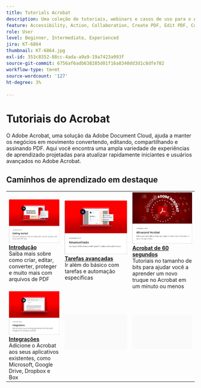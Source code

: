 ```yaml
---
title: Tutorials Acrobat
description: Uma coleção de tutoriais, webinars e casos de uso para o Adobe Acrobat
feature: Accessibility, Action, Collaboration, Create PDF, Edit PDF, Convert PDF, Deploy, Mobile, Optimize PDF, Security, Workflow, Workspace, Skill Builder, Sign, Form
role: User
level: Beginner, Intermediate, Experienced
jira: KT-6864
thumbnail: KT-6864.jpg
exl-id: 353c8352-88cc-4ada-a9a9-19a7423a993f
source-git-commit: 6756af6adb638285d01f16a8340dd3d1c8dfe782
workflow-type: tm+mt
source-wordcount: '127'
ht-degree: 3%

---
```


# Tutoriais do Acrobat

O Adobe Acrobat, uma solução da Adobe Document Cloud, ajuda a manter os negócios em movimento convertendo, editando, compartilhando e assinando PDF. Aqui você encontra uma ampla variedade de experiências de aprendizado projetadas para atualizar rapidamente iniciantes e usuários avançados no Adobe Acrobat.

<div id="recs-overview-body-1"></div>
<div id="recs-overview-body-2"></div>
<div id="recs-overview-body-3"></div>
<div id="recs-overview-body-4"></div>
<div id="recs-overview-body-5"></div>
<div id="recs-overview-body-6"></div>

## Caminhos de aprendizado em destaque

<table style="table-layout:fixed">
<tr>
 <td>
    <a href="getting-started/getting-started-overview.md">
      <img alt="Introdução" src="assets/start.png" />
    </a>
    <div>
    <a href="getting-started/getting-started-overview.md"><strong>Introdução</strong></a>
    </div>
    Saiba mais sobre como criar, editar, converter, proteger e muito mais com arquivos de PDF
    <br>
  </td>
  <td>
    <a href="advanced-tasks/advanced-tasks-overview.md">
      <img alt="Tarefas avançadas" src="assets/advanced-tasks.png" />
    </a>
    <div>
    <a href="advanced-tasks/advanced-tasks-overview.md"><strong>Tarefas avançadas</strong></a>
    </div>
    Ir além do básico com tarefas e automação específicas
    <br>
  </td>
  <td>
    <a href="60-second/60-second-overview.md">
      <img alt="Acrobat de 60 segundos" src="assets/60-sec.png" />
    </a>
  <div>
    <a href="60-second/60-second-overview.md"><strong>Acrobat de 60 segundos</strong></a>
    </div>
    Tutoriais no tamanho de bits para ajudar você a aprender um novo truque no Acrobat em um minuto ou menos
    <br>
  </td>
</tr>
  <td>
    <a href="integrate/integrate-overview.md">
      <img alt="Integrações" src="assets/integrations.png" />
    </a>
    <div>
    <a href="integrate/integrate-overview.md"><strong>Integrações</strong></a>
    </div>
    Adicione o Acrobat aos seus aplicativos existentes, como Microsoft, Google Drive, Dropbox e Box
    <br>
  </td>
  <td>
    <img alt="Espaçador" src="assets/Grayspacer.png" />
    <div>
    <br>
  </td>
  <td>
    <img alt="Espaçador" src="assets/Grayspacer.png" />
    <div>
    <br>
  </td>
</tr>
</table>
